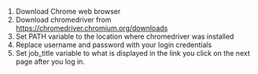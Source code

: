 1. Download Chrome web browser
2. Download chromedriver from https://chromedriver.chromium.org/downloads
3. Set PATH variable to the location where chromedriver was installed
4. Replace username and password with your login credentials
5. Set job_title variable to what is displayed in the link you click on the next page after you log in.